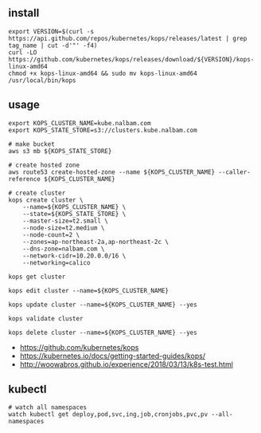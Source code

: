 ## install
```
export VERSION=$(curl -s https://api.github.com/repos/kubernetes/kops/releases/latest | grep tag_name | cut -d'"' -f4)
curl -LO https://github.com/kubernetes/kops/releases/download/${VERSION}/kops-linux-amd64
chmod +x kops-linux-amd64 && sudo mv kops-linux-amd64 /usr/local/bin/kops
```

## usage
```
export KOPS_CLUSTER_NAME=kube.nalbam.com
export KOPS_STATE_STORE=s3://clusters.kube.nalbam.com

# make bucket
aws s3 mb ${KOPS_STATE_STORE}

# create hosted zone
aws route53 create-hosted-zone --name ${KOPS_CLUSTER_NAME} --caller-reference ${KOPS_CLUSTER_NAME}

# create cluster
kops create cluster \
    --name=${KOPS_CLUSTER_NAME} \
    --state=${KOPS_STATE_STORE} \
    --master-size=t2.small \
    --node-size=t2.medium \
    --node-count=2 \
    --zones=ap-northeast-2a,ap-northeast-2c \
    --dns-zone=nalbam.com \
    --network-cidr=10.20.0.0/16 \
    --networking=calico

kops get cluster

kops edit cluster --name=${KOPS_CLUSTER_NAME}

kops update cluster --name=${KOPS_CLUSTER_NAME} --yes

kops validate cluster

kops delete cluster --name=${KOPS_CLUSTER_NAME} --yes
```
 * https://github.com/kubernetes/kops
 * https://kubernetes.io/docs/getting-started-guides/kops/
 * http://woowabros.github.io/experience/2018/03/13/k8s-test.html

## kubectl
```
# watch all namespaces
watch kubectl get deploy,pod,svc,ing,job,cronjobs,pvc,pv --all-namespaces
```
